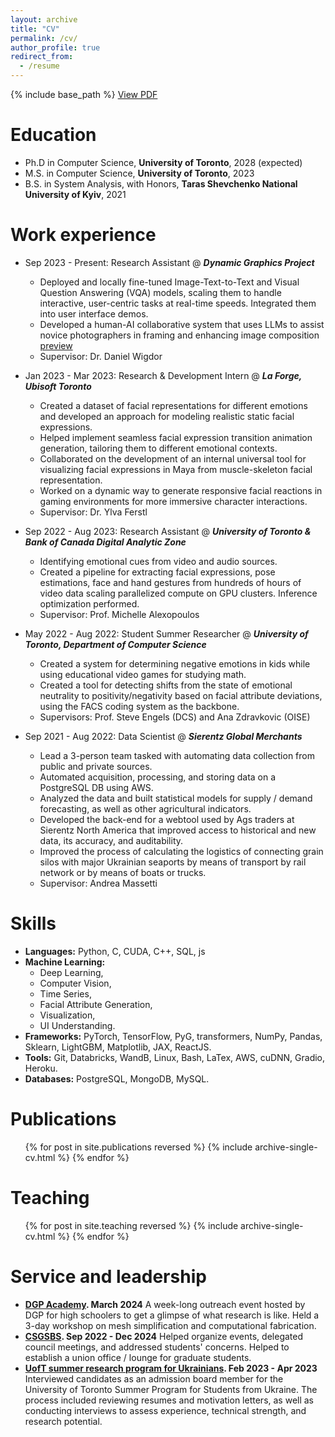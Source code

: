 ```yaml
---
layout: archive
title: "CV"
permalink: /cv/
author_profile: true
redirect_from:
  - /resume
---
```


{% include base_path %}
[View PDF](http://bogdan-pikula.github.io/files/CV_Dec_2024_ta.pdf)


Education
======
* Ph.D in Computer Science, **University of Toronto**, 2028 (expected)
* M.S. in Computer Science, **University of Toronto**, 2023
* B.S. in System Analysis, with Honors, **Taras Shevchenko National University of Kyiv**, 2021

Work experience
======
* Sep 2023 - Present: Research Assistant @ ***Dynamic Graphics Project***
  * Deployed and locally fine-tuned Image-Text-to-Text and Visual Question Answering (VQA) models, scaling them to handle interactive, user-centric tasks at real-time speeds. Integrated them into user interface demos.
  * Developed a human-AI collaborative system that uses LLMs to assist novice photographers in framing and enhancing image composition [preview](https://drive.google.com/file/d/1di0v8UHQn5MShDxBtT3nSdgwYIMjdMli/view?usp=sharing)
  * Supervisor: Dr. Daniel Wigdor

* Jan 2023 - Mar 2023: Research & Development Intern @ ***La Forge, Ubisoft Toronto***
  * Created a dataset of facial representations for different emotions and developed an approach for modeling realistic static facial expressions.
  * Helped implement seamless facial expression transition animation generation, tailoring them to different emotional contexts.
  * Collaborated on the development of an internal universal tool for visualizing facial expressions in Maya from muscle-skeleton facial representation.
  * Worked on a dynamic way to generate responsive facial reactions in gaming environments for more immersive character interactions.
  * Supervisor: Dr. Ylva Ferstl

* Sep 2022 - Aug 2023: Research Assistant @ ***University of Toronto & Bank of Canada Digital Analytic Zone***
  * Identifying emotional cues from video and audio sources.
  * Created a pipeline for extracting facial expressions, pose estimations, face and hand gestures from hundreds of hours of video data scaling parallelized compute on GPU clusters. Inference optimization performed.
  * Supervisor: Prof. Michelle Alexopoulos

* May 2022 - Aug 2022: Student Summer Researcher @ ***University of Toronto, Department of Computer Science***
  * Created a system for determining negative emotions in kids while using educational video games for studying math.
  * Created a tool for detecting shifts from the state of emotional neutrality to positivity/negativity based on facial attribute deviations, using the FACS coding system as the backbone.
  * Supervisors: Prof. Steve Engels (DCS) and Ana Zdravkovic (OISE)

* Sep 2021 - Aug 2022: Data Scientist @ ***Sierentz Global Merchants***
  * Lead a 3-person team tasked with automating data collection from public and private sources.
  * Automated acquisition, processing, and storing data on a PostgreSQL DB using AWS.
  * Analyzed the data and built statistical models for supply / demand forecasting, as well as other agricultural indicators.
  * Developed the back-end for a webtool used by Ags traders at Sierentz North America that improved access to historical and new data, its accuracy, and auditability.
  * Improved the process of calculating the logistics of connecting grain silos with major Ukrainian seaports by means of transport by rail network or by means of boats or trucks.
  * Supervisor: Andrea Massetti

  
Skills
======
* **Languages:** Python, C, CUDA, C++, SQL, js
* **Machine Learning:**
  * Deep Learning, 
  * Computer Vision, 
  * Time Series,
  * Facial Attribute Generation, 
  * Visualization, 
  * UI Understanding.
* **Frameworks:** PyTorch, TensorFlow, PyG, transformers, NumPy, Pandas, Sklearn, LightGBM, Matplotlib, JAX, ReactJS.
* **Tools:** Git, Databricks, WandB, Linux, Bash, LaTex, AWS, cuDNN, Gradio, Heroku.
* **Databases:** PostgreSQL, MongoDB, MySQL.

Publications
======
  <ul>{% for post in site.publications reversed %}
    {% include archive-single-cv.html %}
  {% endfor %}</ul>
  
<!-- Talks
======
  <ul>{% for post in site.talks reversed %}
    {% include archive-single-talk-cv.html  %}
  {% endfor %}</ul>
   -->

Teaching
======
  <ul>{% for post in site.teaching reversed %}
    {% include archive-single-cv.html %}
  {% endfor %}</ul>
  
Service and leadership
======
* **[DGP Academy](https://www.dgp.toronto.edu/dgp-academy/). March 2024** 
A week-long outreach event hosted by DGP for high schoolers to get a glimpse of what research is like. Held a 3-day workshop on mesh simplification and computational fabrication.
* **[CSGSBS](https://www.cs.toronto.edu/csgsbs/about/). Sep 2022 - Dec 2024**
Helped organize events, delegated council meetings, and addressed students' concerns. Helped to establish a union office / lounge for graduate students.
* **[UofT summer research program for Ukrainians](https://www.utm.utoronto.ca/registrar/ukraine/). Feb 2023 - Apr 2023**
Interviewed candidates as an admission board member for the University of Toronto Summer Program for Students from Ukraine. The process included reviewing resumes and motivation letters, as well as conducting interviews to assess experience, technical strength, and research potential.